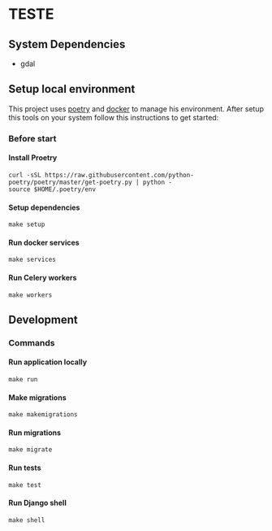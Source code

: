 # TESTE

## System Dependencies

- gdal

## Setup local environment

This project uses [poetry](https://python-poetry.org/) and
[docker](https://docs.docker.com/) to manage his environment. After setup this tools on your system follow this instructions
to get started:

### Before start

#### Install Proetry

```shell
curl -sSL https://raw.githubusercontent.com/python-poetry/poetry/master/get-poetry.py | python -
source $HOME/.poetry/env
```

#### Setup dependencies

```shell
make setup
```

#### Run docker services

```shell
make services
```

#### Run Celery workers

```shell
make workers
```


## Development

### Commands

#### Run application locally

```shell
make run
```

#### Make migrations

```shell
make makemigrations
```

#### Run migrations

```shell
make migrate
```

#### Run tests

```shell
make test
```

#### Run Django shell

```shell
make shell
```
